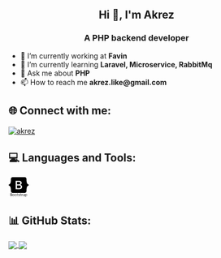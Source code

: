 <article class="markdown-body entry-content container-lg f5">
  <h1 align="center">Hi 👋, I'm Akrez</h1>
  <h3 align="center">A PHP backend developer</h3>
  <ul>
    <li>
      🔭 I’m currently working at <b>Favin</b>
    </li>
    <li>
      🌱 I’m currently learning <b>Laravel, Microservice, RabbitMq</b>
    </li>
    <li>
      💬 Ask me about <b>PHP</b>
    </li>
    <li>
      📫 How to reach me <b>akrez.like@gmail.com</b>
    </li>
  </ul>


  <h2 align="left">🌐 Connect with me:</h2>
  <p align="left">
    <a href="https://www.linkedin.com/in/akrez/" target="blank">
      <img align="center"
        src="https://raw.githubusercontent.com/rahuldkjain/github-profile-readme-generator/master/src/images/icons/Social/linked-in-alt.svg"
        alt="akrez" height="30" width="40" />
    </a>
  </p>


  <h2 align="left">💻 Languages and Tools:</h2>
  <p align="left">
    <a href="https://getbootstrap.com" target="_blank" rel="noreferrer">
      <img src="https://raw.githubusercontent.com/devicons/devicon/master/icons/bootstrap/bootstrap-plain-wordmark.svg"
        alt="bootstrap" width="40" height="40" />
    </a>
  </p>

  <h2 align="left">📊 GitHub Stats:</h2>
  <p align="left">
    <a href="https://github.com/anuraghazra/github-readme-stats">
      <img height=200 align="center"
        src="https://github-readme-stats.vercel.app/api?username=akrez&theme=great-gatsby" />
    </a>
    <a href="https://github.com/anuraghazra/convoychat">
      <img height=200 align="center"
        src="https://github-readme-stats.vercel.app/api/top-langs?username=akrez&layout=compact&langs_count=8&card_width=320&theme=great-gatsby" />
    </a>
  </p>

</article>
